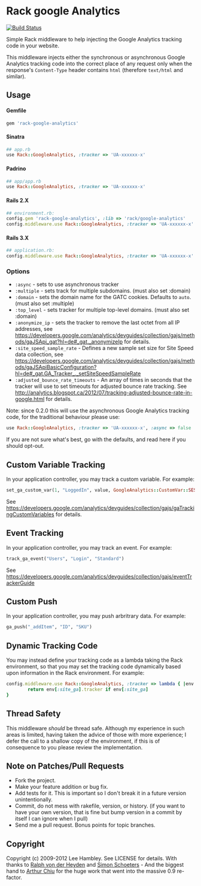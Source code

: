 # Rack google Analytics

[![Build Status](https://travis-ci.org/kangguru/rack-google-analytics.png?branch=master)](https://travis-ci.org/kangguru/rack-google-analytics)

Simple Rack middleware to help injecting the Google Analytics tracking code in your website.

This middleware injects either the synchronous or asynchronous Google Analytics tracking code into the correct place of any request only when the response's `Content-Type` header contains `html` (therefore `text/html` and similar).

## Usage

#### Gemfile

```ruby
gem 'rack-google-analytics'
```

#### Sinatra

```ruby
## app.rb
use Rack::GoogleAnalytics, :tracker => 'UA-xxxxxx-x'
```

#### Padrino

```ruby
## app/app.rb
use Rack::GoogleAnalytics, :tracker => 'UA-xxxxxx-x'
```

#### Rails 2.X

```ruby
## environment.rb:
config.gem 'rack-google-analytics', :lib => 'rack/google-analytics'
config.middleware.use Rack::GoogleAnalytics, :tracker => 'UA-xxxxxx-x'
```

#### Rails 3.X

```ruby
## application.rb:
config.middleware.use Rack::GoogleAnalytics, :tracker => 'UA-xxxxxx-x'
```

### Options

* `:async`      -  sets to use asynchronous tracker
* `:multiple`   -  sets track for multiple subdomains. (must also set :domain)
* `:domain`     -  sets the domain name for the GATC cookies. Defaults to `auto`. (must also set :multiple)
* `:top_level`  -  sets tracker for multiple top-level domains. (must also set :domain)
* `:anonymize_ip` -  sets the tracker to remove the last octet from all IP addresses, see https://developers.google.com/analytics/devguides/collection/gajs/methods/gaJSApi_gat?hl=de#_gat._anonymizeIp for details.
* `:site_speed_sample_rate` - Defines a new sample set size for Site Speed data collection, see https://developers.google.com/analytics/devguides/collection/gajs/methods/gaJSApiBasicConfiguration?hl=de#_gat.GA_Tracker_._setSiteSpeedSampleRate
* `:adjusted_bounce_rate_timeouts` - An array of times in seconds that the tracker will use to set
timeouts for adjusted bounce rate tracking. See http://analytics.blogspot.ca/2012/07/tracking-adjusted-bounce-rate-in-google.html for details.

Note: since 0.2.0 this will use the asynchronous Google Analytics tracking code, for the traditional behaviour please use:

```ruby
use Rack::GoogleAnalytics, :tracker => 'UA-xxxxxx-x', :async => false
```

If you are not sure what's best, go with the defaults, and read here if you should opt-out.

## Custom Variable Tracking

In your application controller, you may track a custom variable. For example:

```ruby
set_ga_custom_var(1, "LoggedIn", value, GoogleAnalytics::CustomVar::SESSION_LEVEL)
```

See https://developers.google.com/analytics/devguides/collection/gajs/gaTrackingCustomVariables for details.

## Event Tracking

In your application controller, you may track an event. For example:

```ruby
track_ga_event("Users", "Login", "Standard")
```

See https://developers.google.com/analytics/devguides/collection/gajs/eventTrackerGuide

## Custom Push

In your application controller, you may push arbritrary data. For example:

```ruby
ga_push("_addItem", "ID", "SKU")
```

## Dynamic Tracking Code

You may instead define your tracking code as a lambda taking the Rack environment, so that you may set the tracking code
dynamically based upon information in the Rack environment. For example:

```ruby
config.middleware.use Rack::GoogleAnalytics, :tracker => lambda { |env|
        return env[:site_ga].tracker if env[:site_ga]
}
```


## Thread Safety

This middleware *should* be thread safe. Although my experience in such areas is limited, having taken the advice of those with more experience; I defer the call to a shallow copy of the environment, if this is of consequence to you please review the implementation.

## Note on Patches/Pull Requests

* Fork the project.
* Make your feature addition or bug fix.
* Add tests for it. This is important so I don't break it in a
  future version unintentionally.
* Commit, do not mess with rakefile, version, or history.
  (if you want to have your own version, that is fine but bump version in a commit by itself I can ignore when I pull)
* Send me a pull request. Bonus points for topic branches.

## Copyright

Copyright (c) 2009-2012 Lee Hambley. See LICENSE for details.
With thanks to [Ralph von der Heyden](https://github.com/ralph) and [Simon Schoeters](https://github.com/cimm) - And the biggest hand to [Arthur Chiu](https://github.com/achiu) for the huge work that went into the massive 0.9 re-factor.
